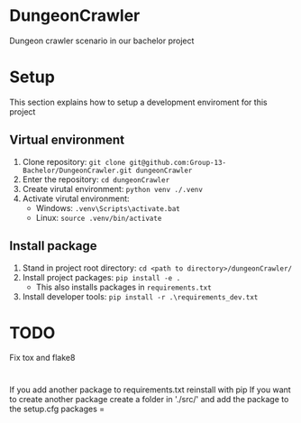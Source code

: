 # DungeonCrawler
Dungeon crawler scenario in our bachelor project

# Setup
This section explains how to setup a development enviroment for this project

## Virtual environment
1. Clone repository: `git clone git@github.com:Group-13-Bachelor/DungeonCrawler.git dungeonCrawler`
2. Enter the repository: `cd dungeonCrawler`
3. Create virutal environment: `python venv ./.venv`
4. Activate virutal environment:
    - Windows: `.venv\Scripts\activate.bat`
    - Linux: `source .venv/bin/activate`

## Install package
1. Stand in project root directory: `cd <path to directory>/dungeonCrawler/`
2. Install project packages: `pip install -e .`
    - This also installs packages in `requirements.txt`
3. Install developer tools: `pip install -r .\requirements_dev.txt`

# TODO
Fix tox and flake8

# 

If you add another package to requirements.txt reinstall with pip
If you want to create another package create a folder in './src/' and add the package to the setup.cfg packages = 